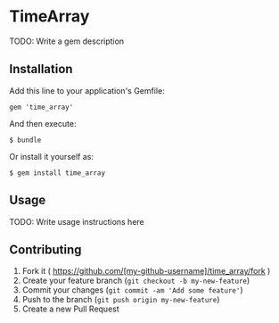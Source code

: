 # TimeArray

TODO: Write a gem description

## Installation

Add this line to your application's Gemfile:

    gem 'time_array'

And then execute:

    $ bundle

Or install it yourself as:

    $ gem install time_array

## Usage

TODO: Write usage instructions here

## Contributing

1. Fork it ( https://github.com/[my-github-username]/time_array/fork )
2. Create your feature branch (`git checkout -b my-new-feature`)
3. Commit your changes (`git commit -am 'Add some feature'`)
4. Push to the branch (`git push origin my-new-feature`)
5. Create a new Pull Request
